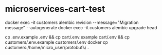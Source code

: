 # microservices-cart-test

docker exec -it customers alembic revision --message="Migration message" --autogenerate
docker exec -it customers alembic upgrade head

cp .env.example .env && cp cart/.env.example cart/.env && cp customers/.env.example customers/.env
docker cp customers:/home/micro_user/protobufs/ .
